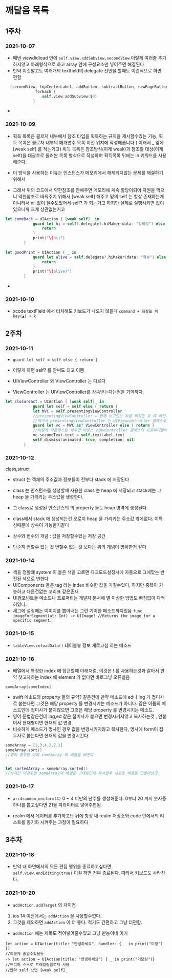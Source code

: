 # 깨달음 목록

## 1주차

### 2021-10-07
- 매번 viewdidload 안에 `self.view.addSubview.secondView` 이렇게 여러줄 추가하지않고 아래형식으로 하고 array 안에 구성요소만 넣어주면 해결된다
- 만약 이것말고도 여러개의 textfield의 delegate 선언을 할때도 이런식으로 하면 편함
```swift
  [secondView, topCenterLabel, addButton, subtractButton, newPageButton]
            .forEach {
                self.view.addSubview($0)
            }

```

-

### 2021-10-09
* 획득 목록은 클로저 내부에서 참조 타입을 획득하는 규칙을 제시할수있는 기능, 획득 목록은 클로저 내부의 매개변수 목록 이전 위치에 작성해줍니다 ( 이래서 _ 앞에 [weak self] 를 적는거고) 획득 목록은 참조방식(이게 weak)과 참조할 대상(이게 self)을 대괄호로 둘러싼 목록 형식으로 작성하며 획득목록 뒤에는 in 키워드를 사용해준다. 

- 이 방식을 사용하는 이유는 인스턴스가 메모리에서 해제되지않는 문제를 해결하기 위해서

- 그래서 위의 코드에서 약한참조를 안해주면 메모리에 계속 할당이되어 자원을 먹으니 약한참조로 바꿔주기 위해서 [weak self] 해주고 밑의 self 는 항상 존재하는게 아니라서 nil 값이 될수도있어서 self? 가 되는거고 하지만 실제로 실행시키면 값이 있으니까 크게 상관없는거고

```swift
let comeBack = UIAction { [weak self]_ in
            guard let hi = self?.delegate?.hiMaker(data: "강희성") else {
                return
            }
            print("\(hi)")
        }
​
let goodPrint = UIAction { _ in
            guard let alive = self.delegate?.hiMaker(data: "희수") else {
                return
            }
            print("\(alive)")
        }
```

-


### 2021-10-10
- xcode textField 에서 터치해도 키보드가 나오지 않을때
`command + 화살표 위 key(▲) + k `


## 2주차

### 2021-10-11
- `guard let self = self else { return }`
- 이렇게 하면 self? 를 안써도 되고 이쁨



- UIViewController 와 ViewController 는 다르다
- ViewController 는 UIViewController를 상속받는다는점을 기억하자.


```swift
let closureact = UIAction { [weak self]_ in
            guard let self = self else { return }
            let MVC = self.presentingViewController
            //presentingViewController = 현재 보고있는 뷰를 띄워준 뷰 즉 메인뷰
            //여기서 presentingViewController 는 UIViewcontroller 클래스로 MVC 의 타입을 넘겨주기때문에 우리가 만든 ViewController 로 주기위해선 다운캐스팅을 해줘야한다
            guard let vc = MVC as? ViewController else { return }
            //이렇게 다운캐스팅 해주면 비로소 viewController 클래스의 프로퍼티들에 접근 가능
            vc.secondText.text = self.textLabel.text
            self.dismiss(animated: true, completion: nil)
        }
```
### 2021-10-12
class,struct
- struct 는 객체의 주소값과 정보들이 전부다 stack 에 저장된다
- class 는 인스턴스를 생성할때 사용한 class 는 heap 에 저장되고 stack에는 그 heap 을 가리키는 주소값을 생성한다.
- 그 class로 생성된 인스턴스의 의 property 들도 heap 영역에 생성된다.
- class에서 stack 에 생성되는건 오로지 heap 을 가리키는 주소값 밖에없다. 이특성때문에 상속이 가능한거같다

- 상수와 변수의 개념 : 값을 저장할수있는 저장 공간
- 단순히 변할수 있는 것 변할수 없는 것 보다는 위의 개념이 명확한거 같다



### 2021-10-14
- 색을 정할떄 system 이 붙은 색을 고르면 다크모드설정시에 자동으로 그에맞는 반전된 색으로 변한다
- UIComponents 들은 tag 라는 index 비슷한 값을 가질수있다, 하지만 중복이 가능하고 다른건없는 꼬리표 같은존재
- UI컴포넌트들 메소드나 프로퍼티는 개발자 문서에 별 이상한 방법도 빠짐없이 다적혀있다. 
- 세그에 설정해논 이미지를 뽑아내는 그런 기이한 메소드까지있음 `func imageForSegment(at: Int) -> UIImage?
//Returns the image for a specific segment.` 

### 2021-10-15
- `tableView.reloadData()` 테이블뷰 정보 새로고침 하는 메소드

### 2021-10-16
- 배열에서 특정한 index 에 접근할때 아래처럼, 이것은 ! 를 사용하는것과 같아서 만약 찾고자하는 index 에 element 가 없다면 바로그냥 오류뱉음
```
someArray[someIndex]
```

- swift 메소드와 property 들의 규약? 같은건데 만약 메소드에 ed나 ing 가 접미사로 붙는다면 그것은 해당 property 를 변경시키는 메소드가 아니다. 같은 이름의 메소드인데 접미사가 붙지않으면 그것은 해당 property 를 변경시키는 메소드.
- 영어 문법같은건데 ing,ed 같은 접미사가 붙으면 변경시키지않고 복사하는것 , 안붙어서 현재형이면 현재의 값 변경. 
- 비슷하게 메소드가 명사인 경우 값을 변경시키지않고 복사한다, 명사에 form이 접두사로 붙는다면 현재의 값을 변경시킨다. 

```swift
someArray = [1,3,4,2,7,2]
someArray.sort()
//위의 경우엔 아예 someArray 의 배열을 바꾼다


let sortedArray = someArray.sorted()
//하지만 이경우엔 someArray의 배열은 그대로인채 복사한후 새로운 배열을 만들어낸것.
```

### 2021-10-17
- `arc4random_uniform(4)` 0 ~ 4 미만의 난수를 생성해준다. 0부터 20 까지 숫자중 하나를 뽑고싶다면 21을 파라미터로 넣어주면됨

- realm 에서 데이터를 추가하고난 뒤에 항상 내 realm 저장소와 code 안에서의 리스트를 동기화 시켜주는 과정이 필요하다


## 3주차

### 2021-10-18

- 만약 내 화면에서의 모든 편집 행위를 종료하고싶다면 `self.view.endEditing(true)` 이걸 하면 전부 종료된다. 따라서 키보드도 사라진다.

### 2021-10-20

- `addAction`, `addTarget` 의 차이점
 1. ios 14 이전에서는 `addAction` 을 사용할수없다. 
 2. 그것을 제외하면 `addAction` 이 더 좋다. 적기도 간편하고 그냥 더편함.

- `addAction` 에는 제목도 적어넣어줄수있고 그냥 만능이네 이거
```
let action = UIAction(title: "안녕하세요", handler: { _ in print("이잉") })
//이렇게 줄일수있을듯
-> let action = UIAction(title: "안녕하세요") { _ in print("기모링")}
//드디어 스스로 트레일링클로저 사용
//만약 self 쓰면 [weak self]_
```